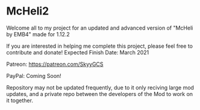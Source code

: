# McHeli2
Welcome all to my project for an updated and advanced version of "McHeli by EMB4" made for 1.12.2

If you are interested in helping me complete this project, please feel free to contribute and donate!
Expected Finish Date: March 2021


Patreon: https://patreon.com/SkyyGCS

PayPal: Coming Soon!

Repository may not be updated frequently, due to it only reciving large mod updates, and a private repo between the developers of the Mod to work on it together.
